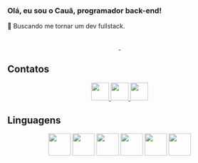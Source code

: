 ### Olá, eu sou o Cauã, programador back-end!

🎯 Buscando me tornar um dev fullstack.

##

<div align="center">
<a href="https://github.com/dcauav/">
  <img width="49%" height="10em" align="center" src="https://github-readme-stats.vercel.app/api?username=dcauav&show_icons=true&theme=dracula&count_private=true" />
</a>
<a href="https://github.com/dcauav/">
  <img width="49%" height="10em" align="center" src="https://github-readme-stats.vercel.app/api/top-langs/?username=dcauav&layout=compact&theme=dracula&count_private=true" />
</a>
</div>

## Contatos

<div align="center">
  <a href="https://wa.me/5515998624791">
    <img height="40em" src="https://img.shields.io/badge/WhatsApp-25D366?style=for-the-badge&logo=whatsapp&logoColor=white" />
  </a>
  <a href="https://www.linkedin.com/in/dcauav">
    <img height="40em" src="https://img.shields.io/badge/LinkedIn-0077B5?style=for-the-badge&logo=linkedin&logoColor=white"/>
  </a>
  <a href="mailto:cauav_almeida@hotmail.com">
    <img height="40em" src="https://img.shields.io/badge/Gmail-D14836?style=for-the-badge&logo=gmail&logoColor=white">
  </a>
</div>

## Linguagens

<div align="center">
  <img height="50em" src="https://cdn.jsdelivr.net/gh/devicons/devicon/icons/php/php-plain.svg" />
  <img height="50em" src="https://cdn.jsdelivr.net/gh/devicons/devicon/icons/nodejs/nodejs-original.svg" />
  <img height="50em" src="https://cdn.jsdelivr.net/gh/devicons/devicon/icons/javascript/javascript-plain.svg" />                                               
  <img height="50em" src="https://cdn.jsdelivr.net/gh/devicons/devicon/icons/html5/html5-plain.svg" />
  <img height="50em" src="https://cdn.jsdelivr.net/gh/devicons/devicon/icons/css3/css3-plain.svg" />
  <img height="50em" src="https://cdn.jsdelivr.net/gh/devicons/devicon/icons/tailwindcss/tailwindcss-plain.svg" />
</div>


